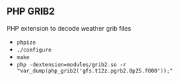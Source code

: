 ## PHP GRIB2

PHP extension to decode weather grib files

- `phpize`
- `./configure`
- `make`
- `php -dextension=modules/grib2.so -r "var_dump(php_grib2('gfs.t12z.pgrb2.0p25.f000'));"`